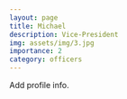 ```yaml
---
layout: page
title: Michael
description: Vice-President
img: assets/img/3.jpg
importance: 2
category: officers
---
```


Add profile info.